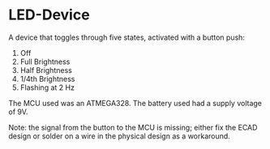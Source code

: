 # LED-Device

A device that toggles through five states, activated with a button push:

1. Off
2. Full Brightness
3. Half Brightness
4. 1/4th Brightness
5. Flashing at 2 Hz

The MCU used was an ATMEGA328. The battery used had a supply voltage of 9V.

Note: the signal from the button to the MCU is missing; either fix the ECAD design or solder on a wire in the physical design as a workaround.

